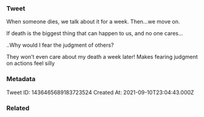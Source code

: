 ### Tweet
When someone dies, we talk about it for a week. Then…we move on.

If death is the biggest thing that can happen to us, and no one cares…

..Why would I fear the judgment of others? 

They won’t even care about my death a week later! Makes fearing judgment  on actions feel silly

### Metadata
Tweet ID: 1436465689183723524
Created At: 2021-09-10T23:04:43.000Z

### Related

